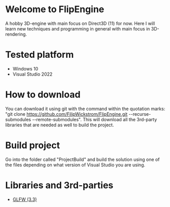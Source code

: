 # Welcome to FlipEngine
A hobby 3D-engine with main focus on Direct3D (11) for now. Here I will learn new techniques and programming in general with main focus in 3D-rendering.

# Tested platform
* Windows 10
* Visual Studio 2022

# How to download
You can download it using git with the command within the quotation marks:
"git clone https://github.com/FilipWickstrom/FlipEngine.git --recurse-submodules --remote-submodules".
This will download all the 3rd-party libraries that are needed as well to build the project. 

# Build project
Go into the folder called "ProjectBuild" and build the solution using one of the files depending on what version of Visual Studio you are using.

# Libraries and 3rd-parties
* [GLFW (3.3)](https://irrlicht.sourceforge.io/)
